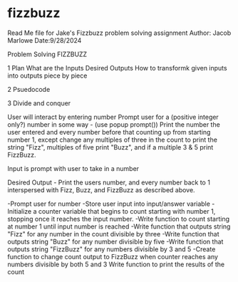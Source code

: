 # fizzbuzz 

Read Me file for Jake's Fizzbuzz problem solving assignment
Author: Jacob Marlowe
Date:9/28/2024

Problem Solving FIZZBUZZ

1 Plan
What are the Inputs 
Desired Outputs
How to transformk given inputs into outputs piece by piece

2 Psuedocode

3 Divide and conquer

User will interact by entering number
Prompt user for a (positive integer only?) number in some way - (use popup prompt())
Print the number the user entered and every number before that counting up from starting number 1, except change any multiples of three in the count to print the string "Fizz", multiples of five print "Buzz", and if a multiple 3 & 5 print FizzBuzz.

Input is prompt with user to take in a number

Desired Output - Print the users number, and every number back to 1 interspersed with Fizz, Buzz, and FizzBuzz as described above.

-Prompt user for number
-Store user input into input/answer variable
-Initialize a counter variable that begins to count starting with number 1, stopping once it reaches the input number.
-Write function to count starting at number 1 until input number is reached
-Write function that outputs string "Fizz" for any number in the count divisible by three
-Write function that outputs string "Buzz" for any number divisible by five
-Write function that outputs string "FizzBuzz" for any numbers divisible by 3 and 5
-Create function to change count output to FizzBuzz when counter reaches any numbers divisible by both 5 and 3
Write function to print the results of the count